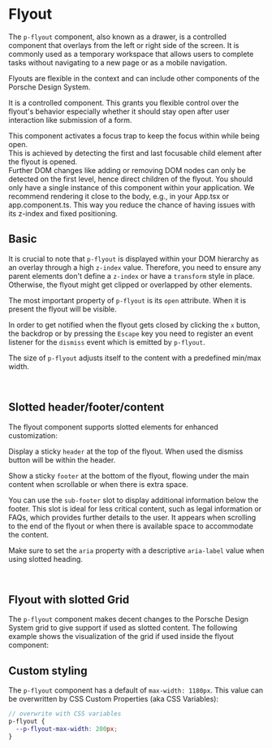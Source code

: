 # Flyout

The `p-flyout` component, also known as a drawer, is a controlled component that overlays from the left or right side of
the screen. It is commonly used as a temporary workspace that allows users to complete tasks without navigating to a new
page or as a mobile navigation.

Flyouts are flexible in the context and can include other components of the Porsche Design System.

It is a controlled component. This grants you flexible control over the flyout's behavior especially whether it should
stay open after user interaction like submission of a form.

<Notification heading="Important note" state="warning">
  This component activates a focus trap to keep the focus within while being open.<br>
  This is achieved by detecting the first and last focusable child element after the flyout is opened.<br>
  Further DOM changes like adding or removing DOM nodes can only be detected on the first level, hence direct children of the flyout.
</Notification>

<Notification heading="Recommendation" state="success">
  You should only have a single instance of this component within your application. We recommend rendering it close to the body, e.g., in your App.tsx or app.component.ts. This way you reduce the chance of having issues with its z-index and fixed positioning.
</Notification>

<TableOfContents></TableOfContents>

## Basic

It is crucial to note that `p-flyout` is displayed within your DOM hierarchy as an overlay through a high `z-index`
value. Therefore, you need to ensure any parent elements don't define a `z-index` or have a `transform` style in place.
Otherwise, the flyout might get clipped or overlapped by other elements.

The most important property of `p-flyout` is its `open` attribute. When it is present the flyout will be visible.

In order to get notified when the flyout gets closed by clicking the `x` button, the backdrop or by pressing the
`Escape` key you need to register an event listener for the `dismiss` event which is emitted by `p-flyout`.

The size of `p-flyout` adjusts itself to the content with a predefined min/max width.

<Playground :frameworkMarkup="basicSample" :markup="basicSample['vanilla-js']" :config="config">
  <div class="select-container">
    <SelectOptions v-model="position" :values="positions" name="position"></SelectOptions>
  </div>
</Playground>

## Slotted header/footer/content

The flyout component supports slotted elements for enhanced customization:

Display a sticky `header` at the top of the flyout. When used the dismiss button will be within the header.

Show a sticky `footer` at the bottom of the flyout, flowing under the main content when scrollable or when there is
extra space.

You can use the `sub-footer` slot to display additional information below the footer. This slot is ideal for less
critical content, such as legal information or FAQs, which provides further details to the user. It appears when
scrolling to the end of the flyout or when there is available space to accommodate the content.

Make sure to set the `aria` property with a descriptive `aria-label` value when using slotted heading.

<Playground :frameworkMarkup="codeExampleSlotted" :markup="slottedSample['vanilla-js']" :config="config">
  <div class="select-container">
    <SelectOptions v-model="scrollable" :values="scrollables" name="scrollable"></SelectOptions>
    <SelectOptions v-model="subFooter" :values="subFooters" name="sub-footer"></SelectOptions>
  </div>
</Playground>

## Flyout with slotted Grid

The `p-flyout` component makes decent changes to the Porsche Design System grid to give support if used as slotted
content. The following example shows the visualization of the grid if used inside the flyout component:

<template>
  <div class="playground">
    <div class="demo">
      <p-button class="flyout-grid-example" type="button" aria="{ 'aria-haspopup': 'dialog' }">Open Flyout</p-button>
      <p-flyout id="flyout-grid" open="false" aria="{ 'aria-label': 'Sticky Heading' }">
        <div slot="header">
          <p-heading tag="h5" size="large">Sticky Heading</p-heading> 
          <p-text size="small">Sticky header text</p-text>
        </div>
        <ExampleStylesGrid :visualizeGrid="false"/> 
        <div slot="footer">
          <p-button>Footer Button</p-button>
        </div>
        <div slot="sub-footer">Some Sub Footer Content</div>
      </p-flyout>
    </div>
  </div>
</template>

## Custom styling

The `p-flyout` component has a default of `max-width: 1180px`. This value can be overwritten by CSS Custom Properties
(aka CSS Variables):

```scss
// overwrite with CSS variables
p-flyout {
  --p-flyout-max-width: 200px;
}
```

<script lang="ts">
import Vue from 'vue';
import Component from 'vue-class-component'; 
import { getFlyoutCodeSamples } from "@porsche-design-system/shared";  
import ExampleStylesGrid from '@/pages/patterns/styles/example-grid.vue';

@Component({
  components: {
    ExampleStylesGrid
  },
})
export default class Code extends Vue {
  config = { themeable: true, overflowX: 'visible' };
  flyouts = [];
  codeExample = getFlyoutCodeSamples('default');
  codeExampleSlotted = getFlyoutCodeSamples('example-slotted'); 
  codeExampleSlottedSecondary = getFlyoutCodeSamples('example-slotted-secondary');

  blindtext = 'Lorem ipsum dolor sit amet, consetetur sadipscing elitr, sed diam nonumy eirmod tempor invidunt ut labore et dolore magna aliquyam erat, sed diam voluptua. At vero eos et accusam et justo duo dolores et ea rebum. Stet clita kasd gubergren, no sea takimata sanctus est Lorem ipsum dolor sit amet. Lorem ipsum dolor sit amet, consetetur sadipscing elitr, sed diam nonumy eirmod tempor invidunt ut labore et dolore magna aliquyam erat, sed diam voluptua. At vero eos et accusam et justo duo dolores et ea rebum. Stet clita kasd gubergren, no sea takimata sanctus est Lorem ipsum dolor sit amet.'

  mounted() {
    this.registerEvents();
  }

  updated() {
    /* event handling is registered again on every update since markup is changing and references are lost */
    this.registerEvents();
  }

  registerEvents() {
    this.flyouts = document.querySelectorAll('p-flyout');
    
    const buttonsOpen = document.querySelectorAll('.playground .demo > p-button');
    buttonsOpen.forEach((btn, index) => btn.addEventListener('click', () => this.openFlyout(index)));
    
    this.flyouts.forEach((flyout, index) => {
      flyout.addEventListener('dismiss', () => this.closeFlyout(index));
    });
  }

    position = 'right';
    positions = ['left', 'right'];
    get basicSample() {
      Object.entries(this.codeExample).forEach(([key, value]) => this.codeExample[key] = value.replace(/left|right/, this.position));
      return this.codeExample
    }
    
    scrollable = 'true';
    scrollables = ['true', 'false'];
    subFooter = 'true';
    subFooters = ['true', 'false'];
    get slottedSample() {
      const content = '<div slot="sub-footer">Some Sub Footer Content</div>';
      Object.entries(this.codeExampleSlotted)
            .forEach(([key, value]) => 
                this.codeExampleSlotted[key] = value
                  .replace(/100vh|initial/, this.scrollable === 'true' ? '100vh' : 'initial')
                  .replace(/(\s*<div slot="sub-footer">Some Sub Footer Content<\/div>)?(\s*)(<\/p-flyout>|<\/PFlyout>)/, this.subFooter === 'true' ? `$2\t${content}$2$3` : '$2$3'));
      return this.codeExampleSlotted
    }
    
  openFlyout(index: number): void {
    this.flyouts[index].open = true;
  }

  closeFlyout(index: number): void {
    this.flyouts[index].open = false;
  }

}
</script>

<style>
  .select-container {
    display: flex; 
    column-gap: 16px; 
    flex-wrap: wrap; 
    padding-bottom: 16px
  }
</style>
